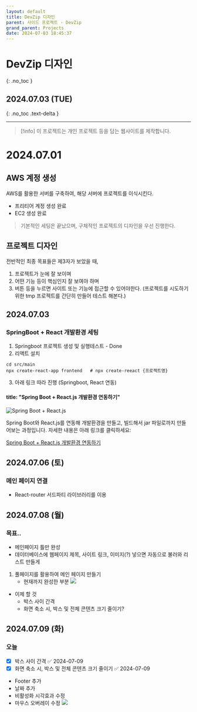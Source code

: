 ```yaml
---
layout: default
title: DevZip 디자인
parent: 사이드 프로젝트 - DevZip
grand_parent: Projects
date: 2024-07-03 18:45:37
---
```


# DevZip 디자인
{: .no_toc }

## 2024.07.03 (TUE)
{: .no_toc .text-delta }

---

> [!info]
> 이 프로젝트는 개인 프로젝트 등을 담는 웹사이트를 제작합니다.

# 2024.07.01
## AWS 계정 생성
AWS를 활용한 서버를 구축하여, 해당 서버에 프로젝트를 이식시킨다.

- 프리티어 계정 생성 완료
- EC2 생성 완료

> 기본적인 세팅은 끝났으며, 구체적인 프로젝트의 디자인을 우선 진행한다.

## 프로젝트 디자인
전반적인 최종 목표들은 제3자가 보았을 때, 
1. 프로젝트가 눈에 잘 보이며
2. 어떤 기능 등이 핵심인지 잘 보여야 하며
3. 버튼 등을 누르면 사이트 또는 기능에 접근할 수 있어야한다. (프로젝트를 시도하기 위한 tmp 프로젝트를 간단히 만들어 테스트 해본다.)


## 2024.07.03
### SpringBoot + React 개발환경 세팅
1. Springboot 프로젝트 생성 및 실행테스트 - Done
2. 리액트 설치
```null
cd src/main
npx create-react-app frontend	# npx create-reeact {프로젝트명}
```
3. 아래 링크 따라 진행 (Springboot, React 연동)

#### title: "Spring Boot + React.js 개발환경 연동하기"

![Spring Boot + React.js](https://velog.velcdn.com/images/u-nij/post/c249f0e8-677b-4734-933f-289247034a2d/spring%20boot%20react.png)

Spring Boot와 React.js를 연동해 개발환경을 만들고, 빌드해서 jar 파일로까지 만들어보는 과정입니다. 자세한 내용은 아래 링크를 클릭하세요:

[Spring Boot + React.js 개발환경 연동하기](https://velog.io/@u-nij/Spring-Boot-React.js-%EA%B0%9C%EB%B0%9C%ED%99%98%EA%B2%BD-%EC%84%B8%ED%8C%85)


## 2024.07.06 (토)
### 메인 페이지 연결
- React-router 서드파티 라이브러리를 이용

## 2024.07.08 (월)
### 목표..
- 메인페이지 틀만 완성
- 데이터베이스에 웹페이지 제목, 사이트 링크, 이미지(?) 넣으면 자동으로 불러와 리스트 만들게

1. 풀페이지를 활용하여 메인 페이지 만들기
	- 현재까지 완성한 부분
![](https://i.imgur.com/OZ9p3y8.png)

- 이제 할 것
	- 박스 사이 간격
	- 화면 축소 시, 박스 및 전체 콘텐츠 크기 줄이기?

## 2024.07.09 (화)
### 오늘
- [x] 박스 사이 간격 ✅ 2024-07-09
- [x] 화면 축소 시, 박스 및 전체 콘텐츠 크기 줄이기 ✅ 2024-07-09
- Footer 추가
- 날짜 추가
- 비활성화 시각효과 수정
- 마우스 오버레이 수정
![](https://i.imgur.com/xAokfMU.png)

